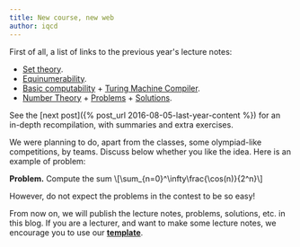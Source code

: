 ```yaml
---
title: New course, new web
author: iqcd
---
```


First of all, a list of links to the previous year's lecture notes:

* [Set theory](https://drive.google.com/file/d/0ByOY0ltwG6s-Y0syd2V1b0RrZGs/view?usp=sharing).
* [Equinumerability](https://drive.google.com/file/d/0ByOY0ltwG6s-QXEzUkgySXRBMTQ/view?usp=sharing).
* [Basic computability](https://drive.google.com/file/d/0ByOY0ltwG6s-bHVyY2tEWW9YWTA/view?usp=sharing) + [Turing Machine Compiler](https://github.com/Jsevillamol/PythonUTM).
* [Number Theory](https://drive.google.com/file/d/0ByOY0ltwG6s-RFRpcE1fQnM2VEk/view?usp=sharing) + [Problems](https://drive.google.com/file/d/0ByOY0ltwG6s-SHJQME9iV2s1bm8/view?usp=sharing) + [Solutions](https://drive.google.com/file/d/0ByOY0ltwG6s-RXdBUjU4Wjh3cmM/view?usp=sharing).

See the [next post]({% post_url 2016-08-05-last-year-content %}) for an in-depth recompilation, with summaries and extra exercises.

We were planning to do, apart from the classes, some olympiad-like competitions, by teams. Discuss below whether you like the idea. Here is an example of problem:


<span class="capsule">**Problem.**</span> Compute the sum
\\[\sum_{n=0}^\infty\frac{\cos(n)}{2^n}\\]

However, do not expect the problems in the contest to be so easy!

From now on, we will publish the lecture notes, problems, solutions, etc. in this blog. If you are a lecturer, and want to make some lecture notes, we encourage you to use our **[template](https://drive.google.com/file/d/0ByOY0ltwG6s-WUZlZXQ2MTdrZ0U/view?usp=sharing)**.
